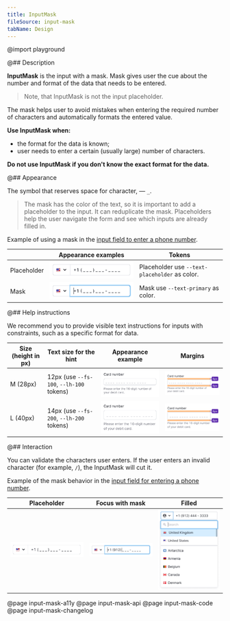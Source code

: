 ```yaml
---
title: InputMask
fileSource: input-mask
tabName: Design
---
```


@import playground

@## Description

**InputMask** is the input with a mask. Mask gives user the cue about the number and format of the data that needs to be entered.

> Note, that InputMask is not the input placeholder.

The mask helps user to avoid mistakes when entering the required number of characters and automatically formats the entered value.

**Use InputMask when:**

- the format for the data is known;
- user needs to enter a certain (usually large) number of characters.

**Do not use InputMask if you don't know the exact format for the data.**

@## Appearance

The symbol that reserves space for character, — `_`.

> The mask has the color of the text, so it is important to add a placeholder to the input. It can reduplicate the mask. Placeholders help the user navigate the form and see which inputs are already filled in.

Example of using a mask in the [input field to enter a phone number](/components/input-phone/input-phone-code).

|             | Appearance examples                                | Tokens                                         |
| ----------- | -------------------------------------------------- | ---------------------------------------------- |
| Placeholder | ![](static/placeholder-default.png) | Placeholder use `--text-placeholder` as color. |
| Mask        | ![](static/mask-default.png)        | Mask use `--text-primary` as color.            |

@## Help instructions

We recommend you to provide visible text instructions for inputs with constraints, such as a specific format for data.

| Size (height in px) | Text size for the hint | Appearance example                  | Margins                                   |
| ------------------- | ------------------- | ----------------------------------- | ----------------------------------------- |
| M (28px)            | 12px (use `--fs-100`, `--lh-100` tokens) | ![](static/inputmask-help-text-m.png) | ![](static/inputmask-help-text-margin-m.png) |
| L (40px)            | 14px (use `--fs-200`, `--lh-200` tokens) | ![](static/inputmask-help-text-l.png) | ![](static/inputmask-help-text-margin-l.png) |

@## Interaction

You can validate the characters user enters. If the user enters an invalid character (for example, `/`), the InputMask will cut it.

Example of the mask behavior in the [input field for entering a phone number](/components/input-phone/input-phone-code).

| Placeholder                                        | Focus with mask                                    | Filled                                            |
| -------------------------------------------------- | -------------------------------------------------- | ------------------------------------------------- |
| ![](static/placeholder-default.png) | ![](static/mask-focus.png) | ![](static/mask-filled.png) |

@page input-mask-a11y
@page input-mask-api
@page input-mask-code
@page input-mask-changelog
